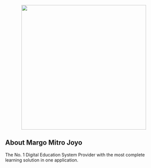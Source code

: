 <p align="center"><a href="#" target="_blank"><img src="https://is3.cloudhost.id/mmj/artwork/logo.png" width="400"></a></p>

## About Margo Mitro Joyo

The No. 1 Digital Education System Provider with the most complete learning solution in one application.
